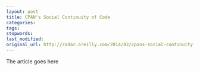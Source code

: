 ```yaml
---
layout: post
title: CPAN's Social Continuity of Code
categories:
tags:
stopwords:
last_modified:
original_url: http://radar.oreilly.com/2014/02/cpans-social-continuity-of-code.html
---
```


The article goes here


